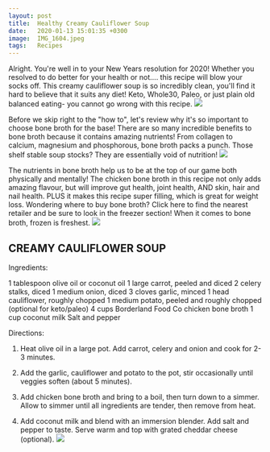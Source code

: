 ```yaml
---
layout: post
title:  Healthy Creamy Cauliflower Soup
date:   2020-01-13 15:01:35 +0300
image:  IMG_1604.jpeg
tags:   Recipes
---
```

Alright. You're well in to your New Years resolution for 2020! Whether you resolved to do better for your health or not.... this recipe will blow your socks off. This creamy cauliflower soup is so incredibly clean, you'll find it hard to believe that it suits any diet! Keto, Whole30, Paleo, or just plain old balanced eating- you cannot go wrong with this recipe. 
![]({{site.baseurl}}/images/IMG_1654.jpeg)

Before we skip right to the "how to", let's review why it's so important to choose bone broth for the base! There are so many incredible benefits to bone broth because it contains amazing nutrients! From collagen to calcium, magnesium and phosphorous, bone broth packs a punch. Those shelf stable soup stocks? They are essentially void of nutrition!
![]({{site.baseurl}}/images/IMG_1779.jpeg)

The nutrients in bone broth help us to be at the top of our game both physically and mentally! The chicken bone broth in this recipe not only adds amazing flavour, but will improve gut health, joint health, AND skin, hair and nail health. PLUS it makes this recipe super filling, which is great for weight loss. Wondering where to buy bone broth? Click here to find the nearest retailer and be sure to look in the freezer section! When it comes to bone broth, frozen is freshest.
![]({{site.baseurl}}/images/IMG_1874.jpeg)

## CREAMY CAULIFLOWER SOUP

Ingredients:

1 tablespoon olive oil or coconut oil
1 large carrot, peeled and diced
2 celery stalks, diced
1 medium onion, diced
3 cloves garlic, minced
1 head cauliflower, roughly chopped
1 medium potato, peeled and roughly chopped (optional for keto/paleo)
4 cups Borderland Food Co chicken bone broth
1 cup coconut milk
Salt and pepper

Directions:

1) Heat olive oil in a large pot. Add carrot, celery and onion and cook for 2-3 minutes.

2) Add the garlic, cauliflower and potato to the pot, stir occasionally until veggies soften (about 5 minutes).

3) Add chicken bone broth and bring to a boil, then turn down to a simmer. Allow to simmer until all ingredients are tender, then remove from heat.

4) Add coconut milk and blend with an immersion blender. Add salt and pepper to taste. Serve warm and top with grated cheddar cheese (optional).
![]({{site.baseurl}}/images/IMG_1724.jpeg)